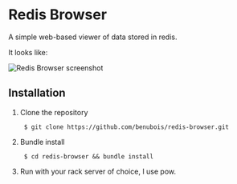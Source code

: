 Redis Browser
=============

A simple web-based viewer of data stored in redis.

It looks like:

![Redis Browser screenshot](http://f.cl.ly/items/3r2r1H1U3a3F0N3e133D/Screen%20Shot%202015-01-06%20at%2011.34.29%20AM.png "Redis Browser")

Installation
------------

1. Clone the repository

        $ git clone https://github.com/benubois/redis-browser.git

2. Bundle install

        $ cd redis-browser && bundle install

3. Run with your rack server of choice, I use pow.
